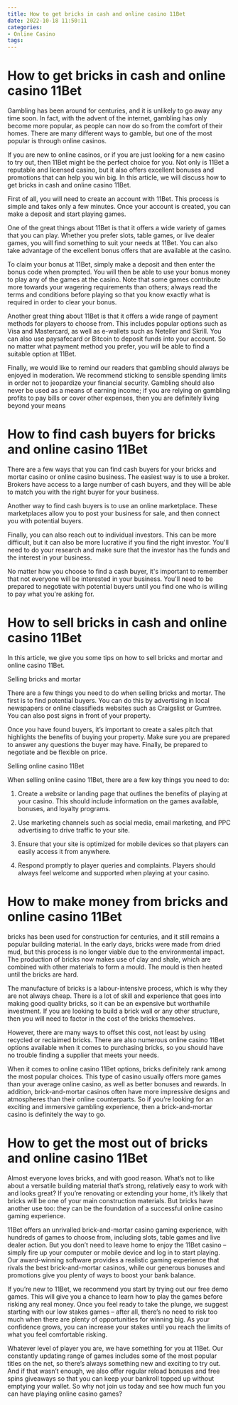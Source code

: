 ```yaml
---
title: How to get bricks in cash and online casino 11Bet
date: 2022-10-18 11:50:11
categories:
- Online Casino
tags:
---
```



#  How to get bricks in cash and online casino 11Bet

Gambling has been around for centuries, and it is unlikely to go away any time soon. In fact, with the advent of the internet, gambling has only become more popular, as people can now do so from the comfort of their homes. There are many different ways to gamble, but one of the most popular is through online casinos.

If you are new to online casinos, or if you are just looking for a new casino to try out, then 11Bet might be the perfect choice for you. Not only is 11Bet a reputable and licensed casino, but it also offers excellent bonuses and promotions that can help you win big. In this article, we will discuss how to get bricks in cash and online casino 11Bet.

First of all, you will need to create an account with 11Bet. This process is simple and takes only a few minutes. Once your account is created, you can make a deposit and start playing games.

One of the great things about 11Bet is that it offers a wide variety of games that you can play. Whether you prefer slots, table games, or live dealer games, you will find something to suit your needs at 11Bet. You can also take advantage of the excellent bonus offers that are available at the casino.

To claim your bonus at 11Bet, simply make a deposit and then enter the bonus code when prompted. You will then be able to use your bonus money to play any of the games at the casino. Note that some games contribute more towards your wagering requirements than others; always read the terms and conditions before playing so that you know exactly what is required in order to clear your bonus.

Another great thing about 11Bet is that it offers a wide range of payment methods for players to choose from. This includes popular options such as Visa and Mastercard, as well as e-wallets such as Neteller and Skrill. You can also use paysafecard or Bitcoin to deposit funds into your account. So no matter what payment method you prefer, you will be able to find a suitable option at 11Bet.

Finally, we would like to remind our readers that gambling should always be enjoyed in moderation. We recommend sticking to sensible spending limits in order not to jeopardize your financial security. Gambling should also never be used as a means of earning income; if you are relying on gambling profits to pay bills or cover other expenses, then you are definitely living beyond your means

#  How to find cash buyers for bricks and online casino 11Bet

There are a few ways that you can find cash buyers for your bricks and mortar casino or online casino business. The easiest way is to use a broker. Brokers have access to a large number of cash buyers, and they will be able to match you with the right buyer for your business.

Another way to find cash buyers is to use an online marketplace. These marketplaces allow you to post your business for sale, and then connect you with potential buyers.

Finally, you can also reach out to individual investors. This can be more difficult, but it can also be more lucrative if you find the right investor. You'll need to do your research and make sure that the investor has the funds and the interest in your business.

No matter how you choose to find a cash buyer, it's important to remember that not everyone will be interested in your business. You'll need to be prepared to negotiate with potential buyers until you find one who is willing to pay what you're asking for.

#  How to sell bricks in cash and online casino 11Bet

In this article, we give you some tips on how to sell bricks and mortar and online casino 11Bet.

Selling bricks and mortar

There are a few things you need to do when selling bricks and mortar. The first is to find potential buyers. You can do this by advertising in local newspapers or online classifieds websites such as Craigslist or Gumtree. You can also post signs in front of your property.

Once you have found buyers, it’s important to create a sales pitch that highlights the benefits of buying your property. Make sure you are prepared to answer any questions the buyer may have. Finally, be prepared to negotiate and be flexible on price.

Selling online casino 11Bet

When selling online casino 11Bet, there are a few key things you need to do:

1) Create a website or landing page that outlines the benefits of playing at your casino. This should include information on the games available, bonuses, and loyalty programs.

2) Use marketing channels such as social media, email marketing, and PPC advertising to drive traffic to your site.

3) Ensure that your site is optimized for mobile devices so that players can easily access it from anywhere.

4) Respond promptly to player queries and complaints. Players should always feel welcome and supported when playing at your casino.

#  How to make money from bricks and online casino 11Bet

 bricks has been used for construction for centuries, and it still remains a popular building material. In the early days, bricks were made from dried mud, but this process is no longer viable due to the environmental impact. The production of bricks now makes use of clay and shale, which are combined with other materials to form a mould. The mould is then heated until the bricks are hard.

The manufacture of bricks is a labour-intensive process, which is why they are not always cheap. There is a lot of skill and experience that goes into making good quality bricks, so it can be an expensive but worthwhile investment. If you are looking to build a brick wall or any other structure, then you will need to factor in the cost of the bricks themselves.

However, there are many ways to offset this cost, not least by using recycled or reclaimed bricks. There are also numerous online casino 11Bet options available when it comes to purchasing bricks, so you should have no trouble finding a supplier that meets your needs.

When it comes to online casino 11Bet options, bricks definitely rank among the most popular choices. This type of casino usually offers more games than your average online casino, as well as better bonuses and rewards. In addition, brick-and-mortar casinos often have more impressive designs and atmospheres than their online counterparts. So if you’re looking for an exciting and immersive gambling experience, then a brick-and-mortar casino is definitely the way to go.

#  How to get the most out of bricks and online casino 11Bet

Almost everyone loves bricks, and with good reason. What’s not to like about a versatile building material that’s strong, relatively easy to work with and looks great? If you’re renovating or extending your home, it’s likely that bricks will be one of your main construction materials. But bricks have another use too: they can be the foundation of a successful online casino gaming experience.

11Bet offers an unrivalled brick-and-mortar casino gaming experience, with hundreds of games to choose from, including slots, table games and live dealer action. But you don’t need to leave home to enjoy the 11Bet casino – simply fire up your computer or mobile device and log in to start playing. Our award-winning software provides a realistic gaming experience that rivals the best brick-and-mortar casinos, while our generous bonuses and promotions give you plenty of ways to boost your bank balance.

If you’re new to 11Bet, we recommend you start by trying out our free demo games. This will give you a chance to learn how to play the games before risking any real money. Once you feel ready to take the plunge, we suggest starting with our low stakes games – after all, there’s no need to risk too much when there are plenty of opportunities for winning big. As your confidence grows, you can increase your stakes until you reach the limits of what you feel comfortable risking.

Whatever level of player you are, we have something for you at 11Bet. Our constantly updating range of games includes some of the most popular titles on the net, so there’s always something new and exciting to try out. And if that wasn’t enough, we also offer regular reload bonuses and free spins giveaways so that you can keep your bankroll topped up without emptying your wallet. So why not join us today and see how much fun you can have playing online casino games?
